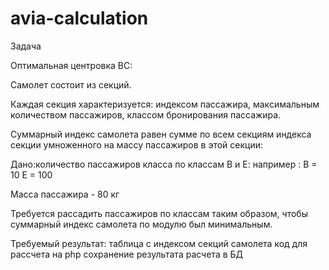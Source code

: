 # avia-calculation
Задача

Оптимальная центровка ВС:

Самолет состоит из секций.

Каждая секция характеризуется: индексом пассажира, максимальным количеством пассажиров, классом бронирования пассажира.

Суммарный индекс самолета равен сумме по всем секциям индекса секции умноженного на массу пассажиров в этой секции: 

Дано:количество пассажиров класса по классам B и Е:
 например : 
B = 10
E = 100

Масса пассажира - 80 кг

Требуется рассадить пассажиров по классам таким образом, чтобы суммарный индекс самолета по модулю был минимальным.

Требуемый результат:
таблица с индексом секций самолета
код для рассчета на php
сохранение результата расчета в БД
